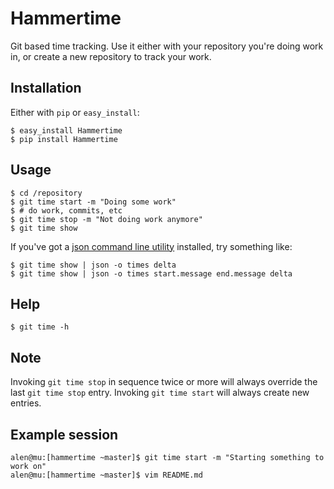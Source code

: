 # Hammertime

Git based time tracking. Use it either with your repository you're doing
work in, or create a new repository to track your work. 

## Installation

Either with `pip` or `easy_install`:

    $ easy_install Hammertime
    $ pip install Hammertime

## Usage

    $ cd /repository
    $ git time start -m "Doing some work"
    $ # do work, commits, etc
    $ git time stop -m "Not doing work anymore"
    $ git time show

If you've got a [json command line utility](https://github.com/zpoley/json-command) installed, try something like:

    $ git time show | json -o times delta
    $ git time show | json -o times start.message end.message delta

## Help

    $ git time -h

## Note

Invoking `git time stop` in sequence twice or more will always override
the last `git time stop` entry. Invoking `git time start` will always
create new entries.

## Example session

    alen@mu:[hammertime ~master]$ git time start -m "Starting something to work on"
    alen@mu:[hammertime ~master]$ vim README.md 
